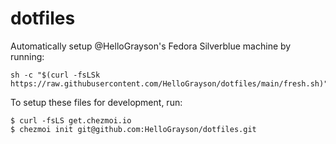 # dotfiles 

Automatically setup @HelloGrayson's Fedora Silverblue machine by running:

```console
sh -c "$(curl -fsLSk https://raw.githubusercontent.com/HelloGrayson/dotfiles/main/fresh.sh)"
```

To setup these files for development, run:

```
$ curl -fsLS get.chezmoi.io
$ chezmoi init git@github.com:HelloGrayson/dotfiles.git
```
